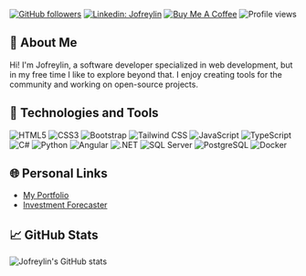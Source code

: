 
[![GitHub followers](https://img.shields.io/github/followers/Jofreylin?style=social)](https://github.com/Jofreylin)
[![Linkedin: Jofreylin](https://img.shields.io/badge/-jofreylinpv-blue?style=flat-square&logo=Linkedin&logoColor=white&link=https://www.linkedin.com/in/jofreylinpv/)](https://www.linkedin.com/in/jofreylinpv/)
[![Buy Me A Coffee](https://img.shields.io/badge/-%F0%9F%8D%BA%20Buy%20Me%20A%20Coffee-FFDD00?style=flat-square&logo=buy-me-a-coffee&logoColor=black&link=https://buymeacoffee.com/jofreylinpy)](https://buymeacoffee.com/jofreylinpy)
![Profile views](https://komarev.com/ghpvc/?username=Jofreylin&color=brightgreen)

## 👋 About Me
Hi! I'm Jofreylin, a software developer specialized in web development, but in my free time I like to explore beyond that. I enjoy creating tools for the community and working on open-source projects.

## 🔧 Technologies and Tools

![HTML5](https://img.shields.io/badge/-HTML5-E34F26?style=flat&logo=html5&logoColor=white)
![CSS3](https://img.shields.io/badge/-CSS3-1572B6?style=flat&logo=css3&logoColor=white)
![Bootstrap](https://img.shields.io/badge/-Bootstrap-563D7C?style=flat&logo=bootstrap&logoColor=white)
![Tailwind CSS](https://img.shields.io/badge/-Tailwind%20CSS-38B2AC?style=flat&logo=tailwind-css&logoColor=white)
![JavaScript](https://img.shields.io/badge/-JavaScript-F7DF1E?style=flat&logo=javascript&logoColor=black)
![TypeScript](https://img.shields.io/badge/-TypeScript-007ACC?style=flat&logo=typescript&logoColor=white)
![C#](https://img.shields.io/badge/-C%23-239120?style=flat&logo=c-sharp&logoColor=white)
![Python](https://img.shields.io/badge/-Python-3776AB?style=flat&logo=python&logoColor=white)
![Angular](https://img.shields.io/badge/-Angular-DD0031?style=flat&logo=angular&logoColor=white)
![.NET](https://img.shields.io/badge/-.NET-512BD4?style=flat&logo=dot-net&logoColor=white)
![SQL Server](https://img.shields.io/badge/-SQL%20Server-CC2927?style=flat&logo=microsoft-sql-server&logoColor=white)
![PostgreSQL](https://img.shields.io/badge/-PostgreSQL-336791?style=flat&logo=postgresql&logoColor=white)
![Docker](https://img.shields.io/badge/-Docker-2496ED?style=flat&logo=docker&logoColor=white)


## 🌐 Personal Links
- [My Portfolio](https://byjofrey.com)
- [Investment Forecaster](https://forecaster.byjofrey.com/)

## 📈 GitHub Stats

![Jofreylin's GitHub stats](https://github-readme-stats.vercel.app/api?username=Jofreylin&show_icons=true&theme=radical&hide=issues,contribs&hide_rank=true)


